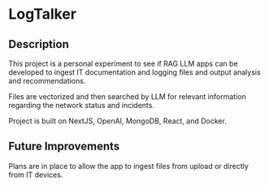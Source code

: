 # LogTalker 

## Description
This project is a personal experiment to see if RAG LLM apps can be developed to ingest IT documentation and logging files and output analysis and recommendations.  

Files are vectorized and then searched by LLM for relevant information regarding the network status and incidents.

Project is built on NextJS, OpenAI, MongoDB, React, and Docker.

## Future Improvements

Plans are in place to allow the app to ingest files from upload or directly from IT devices.